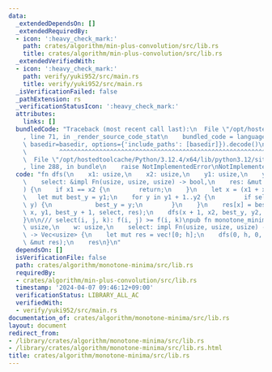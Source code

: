 ```yaml
---
data:
  _extendedDependsOn: []
  _extendedRequiredBy:
  - icon: ':heavy_check_mark:'
    path: crates/algorithm/min-plus-convolution/src/lib.rs
    title: crates/algorithm/min-plus-convolution/src/lib.rs
  _extendedVerifiedWith:
  - icon: ':heavy_check_mark:'
    path: verify/yuki952/src/main.rs
    title: verify/yuki952/src/main.rs
  _isVerificationFailed: false
  _pathExtension: rs
  _verificationStatusIcon: ':heavy_check_mark:'
  attributes:
    links: []
  bundledCode: "Traceback (most recent call last):\n  File \"/opt/hostedtoolcache/Python/3.12.4/x64/lib/python3.12/site-packages/onlinejudge_verify/documentation/build.py\"\
    , line 71, in _render_source_code_stat\n    bundled_code = language.bundle(stat.path,\
    \ basedir=basedir, options={'include_paths': [basedir]}).decode()\n          \
    \         ^^^^^^^^^^^^^^^^^^^^^^^^^^^^^^^^^^^^^^^^^^^^^^^^^^^^^^^^^^^^^^^^^^^^^^^^^^^^^^^^^\n\
    \  File \"/opt/hostedtoolcache/Python/3.12.4/x64/lib/python3.12/site-packages/onlinejudge_verify/languages/rust.py\"\
    , line 288, in bundle\n    raise NotImplementedError\nNotImplementedError\n"
  code: "fn dfs(\n    x1: usize,\n    x2: usize,\n    y1: usize,\n    y2: usize,\n\
    \    select: &impl Fn(usize, usize, usize) -> bool,\n    res: &mut [usize],\n\
    ) {\n    if x1 == x2 {\n        return;\n    }\n    let x = (x1 + x2) / 2;\n \
    \   let mut best_y = y1;\n    for y in y1 + 1..y2 {\n        if select(x, best_y,\
    \ y) {\n            best_y = y;\n        }\n    }\n    res[x] = best_y;\n    dfs(x1,\
    \ x, y1, best_y + 1, select, res);\n    dfs(x + 1, x2, best_y, y2, select, res);\n\
    }\n\n/// select(i, j, k): f(i, j) >= f(i, k)\npub fn monotone_minima(\n    h:\
    \ usize,\n    w: usize,\n    select: impl Fn(usize, usize, usize) -> bool,\n)\
    \ -> Vec<usize> {\n    let mut res = vec![0; h];\n    dfs(0, h, 0, w, &select,\
    \ &mut res);\n    res\n}\n"
  dependsOn: []
  isVerificationFile: false
  path: crates/algorithm/monotone-minima/src/lib.rs
  requiredBy:
  - crates/algorithm/min-plus-convolution/src/lib.rs
  timestamp: '2024-04-07 09:46:12+09:00'
  verificationStatus: LIBRARY_ALL_AC
  verifiedWith:
  - verify/yuki952/src/main.rs
documentation_of: crates/algorithm/monotone-minima/src/lib.rs
layout: document
redirect_from:
- /library/crates/algorithm/monotone-minima/src/lib.rs
- /library/crates/algorithm/monotone-minima/src/lib.rs.html
title: crates/algorithm/monotone-minima/src/lib.rs
---
```

